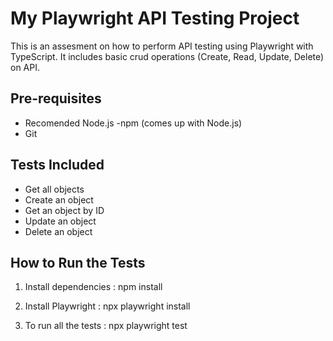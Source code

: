 # My Playwright API Testing Project

This is an assesment on how to perform API testing using Playwright with TypeScript. It includes basic crud operations (Create, Read, Update, Delete) on API.

## Pre-requisites
- Recomended Node.js
-npm (comes up with Node.js)
- Git

## Tests Included
- Get all objects
- Create an object
- Get an object by ID
- Update an object
- Delete an object

## How to Run the Tests

1. Install dependencies : npm install

2. Install Playwright : npx playwright install

3. To run all the tests : npx playwright test
